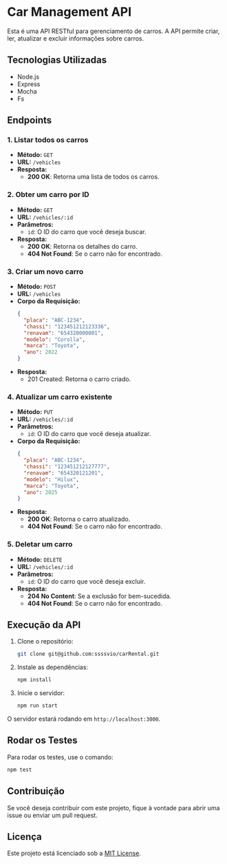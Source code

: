 # Car Management API

Esta é uma API RESTful para gerenciamento de carros. A API permite criar, ler, atualizar e excluir informações sobre carros.

## Tecnologias Utilizadas

- Node.js
- Express
- Mocha
- Fs

## Endpoints

### 1. Listar todos os carros

- **Método:** `GET`
- **URL:** `/vehicles`
- **Resposta:**
  - **200 OK**: Retorna uma lista de todos os carros.

### 2. Obter um carro por ID

- **Método:** `GET`
- **URL:** `/vehicles/:id`
- **Parâmetros:**
  - `id`: O ID do carro que você deseja buscar.
- **Resposta:**
  - **200 OK**: Retorna os detalhes do carro.
  - **404 Not Found**: Se o carro não for encontrado.

### 3. Criar um novo carro

- **Método:** `POST`
- **URL:** `/vehicles`
- **Corpo da Requisição:**
  ```json
  {
    "placa": "ABC-1234",
    "chassi": "123451212123336",
    "renavam": "654320000001",
    "modelo": "Corolla",
    "marca": "Toyota",
    "ano": 2022
  }
  ```
- **Resposta:**
  - 201 Created: Retorna o carro criado.

### 4. Atualizar um carro existente

- **Método:** `PUT`
- **URL:** `/vehicles/:id`
- **Parâmetros:**
  - `id`: O ID do carro que você deseja atualizar.
- **Corpo da Requisição:**
  ```json
  {
    "placa": "ABC-1234",
    "chassi": "123451212127777",
    "renavam": "654320121201",
    "modelo": "Hilux",
    "marca": "Toyota",
    "ano": 2025
  }
  ```
- **Resposta:**
  - **200 OK**: Retorna o carro atualizado.
  - **404 Not Found**: Se o carro não for encontrado.

### 5. Deletar um carro

- **Método:** `DELETE`
- **URL:** `/vehicles/:id`
- **Parâmetros:**
  - `id`: O ID do carro que você deseja excluir.
- **Resposta:**
  - **204 No Content**: Se a exclusão for bem-sucedida.
  - **404 Not Found**: Se o carro não for encontrado.

## Execução da API

1. Clone o repositório:

   ```bash
   git clone git@github.com:ssssvio/carRental.git
   ```

2. Instale as dependências:

   ```bash
   npm install
   ```

3. Inicie o servidor:
   ```bash
   npm run start
   ```

O servidor estará rodando em `http://localhost:3000`.

## Rodar os Testes

Para rodar os testes, use o comando:

```bash
npm test
```

## Contribuição

Se você deseja contribuir com este projeto, fique à vontade para abrir uma issue ou enviar um pull request.

## Licença

Este projeto está licenciado sob a [MIT License](LICENSE).
